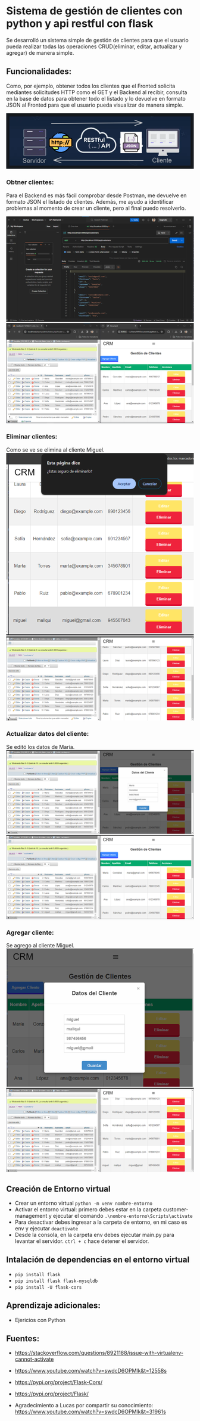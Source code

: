 # Sistema de gestión de clientes con python y api restful con flask

Se desarrolló un sistema simple de gestión de clientes para que el usuario pueda realizar todas las operaciones CRUD(eliminar, editar, actualizar y agregar) de manera simple.

## Funcionalidades:

Como, por ejemplo, obtener todos los clientes que el Fronted solicita mediantes solicitudes HTTP como el GET y el Backend al recibir, consulta en la base de datos para obtener todo el listado y lo devuelve en formato JSON al Fronted para que el usuario pueda visualizar de manera simple. 

![alt text](assets/img.png)

### Obtner clientes:
Para el Backend es más fácil comprobar desde Postman, me devuelve en formato JSON el listado de clientes. Además, me ayudo a identificar problemas al momento de crear un cliente, pero al final puedo resolverlo.

![alt text](assets/img4.png)
![alt text](assets/img1.png)

### Eliminar clientes:
Como se ve se elimina al cliente Miguel.
![alt text](assets/img2.png)
![alt text](assets/img3.png)

### Actualizar datos del cliente:
Se editó los datos de María.
![alt text](assets/img5.png)
![alt text](assets/img6.png)
### Agregar cliente:
Se agrego al cliente Miguel.
![alt text](assets/img7.png)
![alt text](assets/img8.png)

## Creación de Entorno virtual
- Crear un entorno virtual `python -m venv nombre-entorno`
- Activar el entorno virtual: primero debes estar en la carpeta customer-management y ejecutar el comando `.\nombre-entorno\Scripts\activate`
- Para desactivar debes ingresar a la carpeta de entorno, en mi caso es env y ejecutar `deactivate`
- Desde la consola, en la carpeta env debes ejecutar main.py para levantar el servidor. `ctrl + c` hace detener el servidor.

## Intalación de dependencias en el entorno virtual
- `pip install flask`
- `pip install flask flask-mysqldb`
- `pip install -U flask-cors`

## Aprendizaje adicionales:

- Ejericios con Python

## Fuentes:
- https://stackoverflow.com/questions/8921188/issue-with-virtualenv-cannot-activate
- https://www.youtube.com/watch?v=swdcD6OPMlk&t=12558s
- https://pypi.org/project/Flask-Cors/
- https://pypi.org/project/Flask/

- Agradecimiento a Lucas por compartir su conocimiento: https://www.youtube.com/watch?v=swdcD6OPMlk&t=31961s 